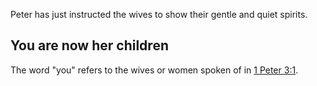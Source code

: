 Peter has just instructed the wives to show their gentle and quiet spirits.

## You are now her children ##

The word "you" refers to the wives or women spoken of in [1 Peter 3:1](./01.md).